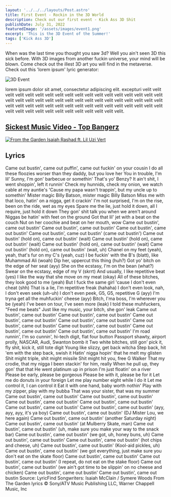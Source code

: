 ```yaml
---
layout: '../../../layouts/Post.astro'
title: First Event - Rockin in the 3D World 
description: Check out our first event - Kick Ass 3D Shit
publishDate: July 31, 2022
featuredImage: '/assets/images/event1.png'
excerpt: 'This is the 3D Event of the Summer!'
tags: ['Kick Ass 3D']
---
```


When was the last time you thought you saw 3d? Well you ain't seen 3D this sick before. With 3D images from another fuckin universe, your mind will be blown. Come check out the illest 3D art you will find in the metaverse. Check out this 'lorem ipsum' lyric generator:

![3D Event](/assets/images/3dheady.gif)

lorem ipsum dolor sit amet, consectetur adipiscing elit. excepturi  velit velit velit velit velit velit velit velit velit velit velit velit velit velit velit velit velit velit velit velit velit velit velit velit velit velit velit velit velit velit velit velit velit velit velit velit velit velit velit velit velit           velit velit velit velit velit velit velit velit velit velit velit velit velit velit velit velit velit velit velit velit velit.

## [Sickest Music Video - Top Bangerz](https://www.youtube.com/watch?v=OG8LjpKAXt8)

[![From the Garden Isaiah Rashad ft. Lil Uzi Vert](https://img.youtube.com/vi/OG8LjpKAXt8/0.jpg)](https://www.youtube.com/watch?v=OG8LjpKAXt8)

## Lyrics
Came out bustin', came out puffin', came out fuckin' on your cousin
I do all these floozies worser than they daddy, but you love her
You in trouble, I'm lil' Sunny, I'm gon' barbecue or somethin'
That's yo' Benzy? It ain't shit, I went shoppin', left it runnin'
Check my hunnids, check my onion, we watch cable at my auntie's
'Cause my papa wasn't trappin', but my uncle up to somethin'
Mister magic Billy Batson, mister magic Billy Batson
Miss me with that loco, hatin' on a nigga, get it crackin'
I'm not surprised, I'm on the rise, been on the ride, wet as my eyes
Spare me the lie, just hold it down, all I require, just hold it down
They gon' shit talk you when we aren't around
Niggas be hatin' with feet on the ground
Got that lil' jet with a beat on the couch
Nut on her coochie and beat on her mouth, wow
Came out bustin', came out bustin'
Came out bustin', came out bustin'
Came out bustin', came out bustin'
Came out bustin', came out bustin' (came out bustin')
Came out bustin' (hold on), came out bustin' (wait)
Came out bustin' (hold on), came out bustin' (wait)
Came out bustin' (hold on), came out bustin' (wait)
Came out bustin' (hold on), came out bustin' (wait, uh)
Chanel on my feet (yeah), yeah, that's fur on my C's (yeah, cuz)
I be fuckin' with the B's (blatt), like Muhammad Ali (woah)
Dip her, uppercut this thing (huh?)
Got yo' bitch on the edge of her seat (ayy)
She on the ecstasy, I'm on the bean (what?)
Swear on the ecstasy, edge of my V (skrrt)
And usually, I like repetitive beat (yes)
I like the way that she move on my meat (okay)
All of these bitches, they look good to me (yeah)
But I fuck the same girl 'cause I don't even cheat (shh)
That is a lie, I'm repetitive freak (hahaha)
I don't even look, nah, I don't even seek (uh-uh)
I don't even peek, G5, G5, repetitive G (ayy)
I'm tryna get all the muhfuckin' cheese (ayy)
Bitch, I'ma boss, I'm wherever you be (yeah)
I've been on tour, I've seen more (leak)
I told these muhfuckers, "Feed me beats"
Just like my music, your bitch, she gon' leak
Came out bustin', came out bustin'
Came out bustin', came out bustin'
Came out bustin', came out bustin'
Came out bustin', came out bustin'
Came out bustin', came out bustin'
Came out bustin', came out bustin'
Came out bustin', came out bustin'
Came out bustin', came out bustin'
I'm road runnin', I'm so cunnin', hi-tech digit, flat four button
Passport shawty, airport prolly, NASCAR, Audi, Swanton bomb it
Two white bitches, still gon' pick it, fly shit, kick it, still tote digit
Young like slizzy, get back witcha
Step back, hit 'em with the step back, swish it
Hatin' nigga hopin' that he melt my glisten
Shit might triple, shit might missile
Shit might hit you, free G Walker
That my crodie, that my nigga
I been stackin' for him, really
When he pull up, they gon' that that
He went platinum up in prison
I'm just floatin' on a river
Please be early, please be gorgeous
Please be with it, please be for it
Let me do donuts in your foreign
Let me play number eight while I do it
Let me control it, I can control it
Eat it with one hand, baby worth nothin'
Play with my zipper, play with my bubba
That was your sister, that was my summer
Came out bustin', came out bustin'
Came out bustin', came out bustin'
Came out bustin', came out bustin'
Came out bustin', came out bustin'
Came out bustin', came out bustin'
Came out bustin', came out bustin' (ayy, ayy, ayy, it's ya boy)
Came out bustin', came out bustin' (DJ Mister Lou, we here again)
Came out bustin', came out bustin' (another Saturday night)
Came out bustin', came out bustin' (at Mulberry Skate, man)
Came out bustin', came out bustin' (uh, make sure you make your way to the snack bar)
Came out bustin', came out bustin' (we got, uh, honey buns, uh)
Came out bustin', came out bustin'
Came out bustin', came out bustin' (hot chips and cheese, uh)
Came out bustin', came out bustin' (Kool-aid pickles, uh)
Came out bustin', came out bustin' (we got everything, just make sure you don't eat on the skate floor)
Came out bustin', came out bustin'
Came out bustin', came out bustin' (I repeat, do not eat on the stake floor)
Came out bustin', came out bustin' (we ain't got time to be slippin' on no cheese and chicken)
Came out bustin', came out bustin'
Came out bustin', came out bustin
Source: LyricFind
Songwriters: Isaiah McClain / Symere Woods
From The Garden lyrics © Sony/ATV Music Publishing LLC, Warner Chappell Music, Inc
